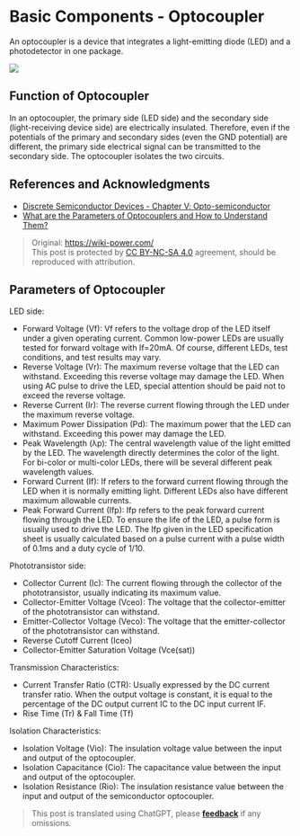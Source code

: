 # Basic Components - Optocoupler

An optocoupler is a device that integrates a light-emitting diode (LED) and a photodetector in one package.

![](https://wiki-media-1253965369.cos.ap-guangzhou.myqcloud.com/img/20210725130317.png)

## Function of Optocoupler

In an optocoupler, the primary side (LED side) and the secondary side (light-receiving device side) are electrically insulated. Therefore, even if the potentials of the primary and secondary sides (even the GND potential) are different, the primary side electrical signal can be transmitted to the secondary side. The optocoupler isolates the two circuits.

## References and Acknowledgments

- [Discrete Semiconductor Devices - Chapter Ⅴ: Opto-semiconductor](https://toshiba-semicon-storage.com/cn/semiconductor/knowledge/e-learning/discrete.html#Chapter5)
- [What are the Parameters of Optocouplers and How to Understand Them?](https://www.eefocus.com/e/483370)

> Original: <https://wiki-power.com/>  
> This post is protected by [CC BY-NC-SA 4.0](https://creativecommons.org/licenses/by/4.0/deed.en) agreement, should be reproduced with attribution.

## Parameters of Optocoupler

LED side:

- Forward Voltage (Vf): Vf refers to the voltage drop of the LED itself under a given operating current. Common low-power LEDs are usually tested for forward voltage with If=20mA. Of course, different LEDs, test conditions, and test results may vary.
- Reverse Voltage (Vr): The maximum reverse voltage that the LED can withstand. Exceeding this reverse voltage may damage the LED. When using AC pulse to drive the LED, special attention should be paid not to exceed the reverse voltage.
- Reverse Current (Ir): The reverse current flowing through the LED under the maximum reverse voltage.
- Maximum Power Dissipation (Pd): The maximum power that the LED can withstand. Exceeding this power may damage the LED.
- Peak Wavelength (λp): The central wavelength value of the light emitted by the LED. The wavelength directly determines the color of the light. For bi-color or multi-color LEDs, there will be several different peak wavelength values.
- Forward Current (If): If refers to the forward current flowing through the LED when it is normally emitting light. Different LEDs also have different maximum allowable currents.
- Peak Forward Current (Ifp): Ifp refers to the peak forward current flowing through the LED. To ensure the life of the LED, a pulse form is usually used to drive the LED. The Ifp given in the LED specification sheet is usually calculated based on a pulse current with a pulse width of 0.1ms and a duty cycle of 1/10.

Phototransistor side:

- Collector Current (Ic): The current flowing through the collector of the phototransistor, usually indicating its maximum value.
- Collector-Emitter Voltage (Vceo): The voltage that the collector-emitter of the phototransistor can withstand.
- Emitter-Collector Voltage (Veco): The voltage that the emitter-collector of the phototransistor can withstand.
- Reverse Cutoff Current (Iceo)
- Collector-Emitter Saturation Voltage (Vce(sat))

Transmission Characteristics:

- Current Transfer Ratio (CTR): Usually expressed by the DC current transfer ratio. When the output voltage is constant, it is equal to the percentage of the DC output current IC to the DC input current IF.
- Rise Time (Tr) & Fall Time (Tf)

Isolation Characteristics:

- Isolation Voltage (Vio): The insulation voltage value between the input and output of the optocoupler.
- Isolation Capacitance (Cio): The capacitance value between the input and output of the optocoupler.
- Isolation Resistance (Rio): The insulation resistance value between the input and output of the semiconductor optocoupler.

> This post is translated using ChatGPT, please [**feedback**](https://github.com/linyuxuanlin/Wiki_MkDocs/issues/new) if any omissions.